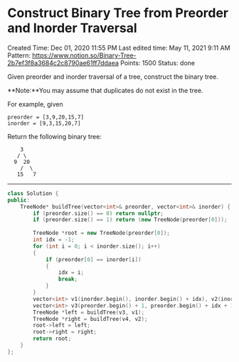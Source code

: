 # Construct Binary Tree from Preorder and Inorder Traversal

Created Time: Dec 01, 2020 11:55 PM
Last edited time: May 11, 2021 9:11 AM
Pattern: https://www.notion.so/Binary-Tree-2b7ef3f8a3684c2c8790ae61ff7ddaea
Points: 1500
Status: done

Given preorder and inorder traversal of a tree, construct the binary tree.

**Note:**You may assume that duplicates do not exist in the tree.

For example, given

```
preorder = [3,9,20,15,7]
inorder = [9,3,15,20,7]
```

Return the following binary tree:

```
    3
   / \
  9  20
    /  \
   15   7
```

---

```cpp
class Solution {
public:
    TreeNode* buildTree(vector<int>& preorder, vector<int>& inorder) {
        if (preorder.size() == 0) return nullptr; 
        if (preorder.size() == 1) return (new TreeNode(preorder[0])); 
        
        TreeNode *root = new TreeNode(preorder[0]); 
        int idx = -1; 
        for (int i = 0; i < inorder.size(); i++)
        {
            if (preorder[0] == inorder[i])
            {
                idx = i; 
                break; 
            }
        }
        vector<int> v1(inorder.begin(), inorder.begin() + idx), v2(inorder.begin() + idx + 1, inorder.end()); 
        vector<int> v3(preorder.begin() + 1, preorder.begin() + idx + 1), v4(preorder.begin() + idx + 1, preorder.end()); 
        TreeNode *left = buildTree(v3, v1);
        TreeNode *right = buildTree(v4, v2); 
        root->left = left;
        root->right = right; 
        return root; 
    }
};
```